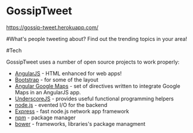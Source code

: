 # GossipTweet

https://gossip-tweet.herokuapp.com/

#What's people tweeting about?
Find out the trending topics in your area!

#Tech

GossipTweet uses a number of open source projects to work properly:

* [AngularJS](https://angularjs.org/) - HTML enhanced for web apps!
* [Bootstrap](http://getbootstrap.com/) - for some of the layout
* [Angular Google Maps](http://angular-ui.github.io/angular-google-maps) - set of directives written to integrate Google Maps in an AngularJS app.
* [UnderscoreJS](http://underscorejs.org/) -  provides useful functional programming helpers
* [node.js](https://nodejs.org/en/) - evented I/O for the backend
* [Express](http://expressjs.com/) - fast node.js network app framework 
* [npm](https://www.npmjs.com/) - package manager
* [bower](http://bower.io/) - frameworks, libraries's package managment


